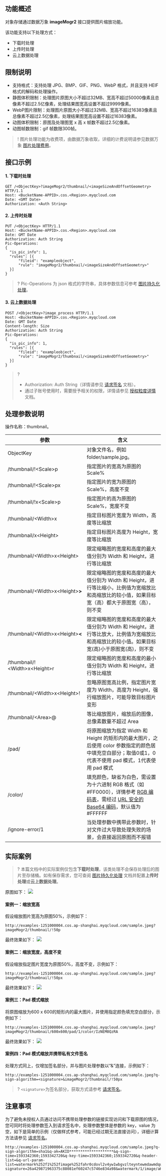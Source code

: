 ## 功能概述
对象存储通过数据万象 **imageMogr2** 接口提供图片缩放功能。

该功能支持以下处理方式：

- 下载时处理
- 上传时处理
- 云上数据处理


## 限制说明

- 支持格式：支持处理 JPG、BMP、GIF、PNG、WebP 格式，并且支持 HEIF 格式的解码和处理操作。
- 静图体积限制：处理图片原图大小不超过32MB、宽高不超过50000像素且总像素不超过2.5亿像素，处理结果图宽高设置不超过9999像素。
- WebP图片限制：处理图片原图大小不超过32MB、宽高不超过16383像素且总像素不超过2.5亿像素，处理结果图宽高设置不超过16383像素。
- 动图体积限制：原图及处理图宽 x 高 x 帧数不超过2.5亿像素。
- 动图帧数限制：gif 帧数限300帧。


>! 图片处理功能为收费项，由数据万象收取，详细的计费说明请参见数据万象 [图片处理费用](https://cloud.tencent.com/document/product/460/58117)。
>

## 接口示例

#### 1. 下载时处理

```plaintext
GET /<ObjectKey>?imageMogr2/thumbnail/<imageSizeAndOffsetGeometry> HTTP/1.1
Host: <BucketName-APPID>.cos.<Region>.myqcloud.com
Date: <GMT Date>
Authorization: <Auth String>
```

#### 2. 上传时处理

```plaintext
PUT /<ObjectKey> HTTP/1.1
Host: <BucketName-APPID>.cos.<Region>.myqcloud.com
Date: GMT Date
Authorization: Auth String
Pic-Operations: 
{
  "is_pic_info": 1,
  "rules": [{
      "fileid": "exampleobject",
      "rule": "imageMogr2/thumbnail/<imageSizeAndOffsetGeometry>"
  }]
}
```

>? Pic-Operations 为 json 格式的字符串，具体参数信息可参考 [图片持久化处理](https://cloud.tencent.com/document/product/460/18147)。


#### 3. 云上数据处理

```plaintext
POST /<ObjectKey>?image_process HTTP/1.1
Host: <BucketName-APPID>.cos.<Region>.myqcloud.com
Date: GMT Date
Content-length: Size
Authorization: Auth String
Pic-Operations: 
{
  "is_pic_info": 1,
  "rules": [{
      "fileid": "exampleobject",
      "rule": "imageMogr2/thumbnail/<imageSizeAndOffsetGeometry>"
  }]
}
```

>? 
> - Authorization: Auth String（详情请参见 [请求签名](https://cloud.tencent.com/document/product/436/7778) 文档）。
> - 通过子账号使用时，需要授予相关的权限，详情请参见 [授权粒度详情](https://cloud.tencent.com/document/product/460/41741) 文档。
> 

## 处理参数说明

操作名称：thumbnail。

| 参数                          | 含义                                                         |
| ----------------------------- | ------------------------------------------------------------ |
| ObjectKey  | 对象文件名，例如 folder/sample.jpg。                           |
| /thumbnail/!&lt;Scale>p          | 指定图片的宽高为原图的 Scale%                             |
| /thumbnail/!&lt;Scale>px         | 指定图片的宽为原图的 Scale%，高度不变                     |
| /thumbnail/!x&lt;Scale>p         | 指定图片的高为原图的 Scale%，宽度不变                     |
| /thumbnail/&lt;Width>x           | 指定目标图片宽度为 Width，高度等比缩放                    |
| /thumbnail/x&lt;Height>          | 指定目标图片高度为 Height，宽度等比缩放                   |
| /thumbnail/&lt;Width>x&lt;Height>   | 限定缩略图的宽度和高度的最大值分别为 Width 和 Height，进行等比缩放 |
|  /thumbnail/&lt;Width>x&lt;Height>**>**  |  限定缩略图的宽度和高度的最大值分别为 Width 和 Height，进行等比缩小，比例值为宽缩放比和高缩放比的较小值，如果目标宽（高）都大于原图宽（高），则不变   |
|  /thumbnail/&lt;Width>x&lt;Height>**<**  |   限定缩略图的宽度和高度的最大值分别为 Width 和 Height，进行等比放大，比例值为宽缩放比和高缩放比的较小值。如果目标宽(高)小于原图宽(高)，则不变   |
| /thumbnail/!&lt;Width>x&lt;Height>r | 限定缩略图的宽度和高度的最小值分别为 Width 和 Height，进行等比缩放 |
| /thumbnail/&lt;Width>x&lt;Height>!  | 忽略原图宽高比例，指定图片宽度为 Width，高度为 Height，强行缩放图片，可能导致目标图片变形 |
| /thumbnail/&lt;Area>@            | 等比缩放图片，缩放后的图像，总像素数量不超过 Area          |
| /pad/            | 将原图缩放为指定 Width 和 Height 的矩形内的最大图片，之后使用 color 参数指定的颜色居中填充空白部分；取值0或1，0代表不使用 pad 模式，1代表使用 pad 模式          |
| /color/       | 填充颜色，缺省为白色，需设置为十六进制 RGB 格式（如 #FF0000），详情参考 [RGB 编码表](https://www.rapidtables.com/web/color/RGB_Color.html)，需经过 [URL 安全的 Base64 编码](https://cloud.tencent.com/document/product/460/32832#.E4.BB.80.E4.B9.88.E6.98.AF-url-.E5.AE.89.E5.85.A8.E7.9A.84-base64-.E7.BC.96.E7.A0.81.EF.BC.9F)，默认值为 #FFFFFF |
| /ignore-error/1            | 当处理参数中携带此参数时，针对文件过大导致处理失败的场景，会直接返回原图而不报错         |

## 实际案例

>? 本篇文档中的实际案例仅包含**下载时处理**，该类处理不会保存处理后的图片至存储桶。如有保存需求，您可查阅 [图片持久化处理](https://cloud.tencent.com/document/product/436/54050) 文档并配置**上传时处理**或**云上数据处理**。


原图如下：
![](https://main.qcloudimg.com/raw/3d4682ff8e622425ebd29913810a5c38.jpeg)

#### 案例一：缩放宽高

假设缩放图片宽高为原图50%，示例如下：
```plaintext
http://examples-1251000004.cos.ap-shanghai.myqcloud.com/sample.jpeg?imageMogr2/thumbnail/!50p
```

最终效果如下：
![](https://main.qcloudimg.com/raw/2b64595a4a7046dc03f43a2a578764de.jpeg)

#### 案例二：缩放宽度，高度不变

假设缩放指定图片宽度为原图50%，高度不变，示例如下：
```plaintext
http://examples-1251000004.cos.ap-shanghai.myqcloud.com/sample.jpeg?imageMogr2/thumbnail/!50px
```

最终效果如下：
![](https://main.qcloudimg.com/raw/988ad350c611a662156e34c28aa5f8a2.jpeg)

#### 案例三：Pad 模式缩放

将原图缩放为600 x 600的矩形内的最大图片，并使用指定颜色填充空白部分，示例如下：
```plaintext
http://examples-1251000004.cos.ap-shanghai.myqcloud.com/sample.jpeg?imageMogr2/thumbnail/600x600/pad/1/color/IzNEM0QzRA
```

最终效果如下：
![](https://main.qcloudimg.com/raw/5f1d9423eaa73e2115fa969667738dee.jpg)

#### 案例四：Pad 模式缩放并携带私有文件签名

处理方式同上，仅增加签名部分，并与图片处理参数以“&”连接，示例如下：

```plaintext
http://examples-1251000004.cos.ap-shanghai.myqcloud.com/sample.jpeg?q-sign-algorithm=<signature>&imageMogr2/thumbnail/!50px
```

>? `<signature>`为签名部分，获取方式请参考 [请求签名](https://cloud.tencent.com/document/product/436/7778)。
>

## 注意事项

为了避免未授权人员通过访问不携带处理参数的链接实现访问和下载原图的情况，您可同时将处理参数签入到请求签名中，处理参数整体是参数的 key，value 为空，如下是简单的示例（仅做样式参考，可能已经过期无法直接访问），详细计算方法请参见 [请求签名](https://cloud.tencent.com/document/product/436/14114)。


```plaintext
http://examples-1251000004.cos.ap-shanghai.myqcloud.com/sample.jpeg?q-sign-algorithm=sha1&q-ak=AKID********************&q-sign-time=1593342360;1593342720&q-key-time=1593342360;1593342720&q-header-list=&q-url-param-list=watermark%252f1%252fimage%252fahr0cdovl2v4yw1wbgvzlteyntewmdawmdqucgljc2gubxlxy2xvdwquy29tl3nodwl5aw4uanbn%252fgravity%252fsoutheast&q-signature=26a429871963375c88081ef60247c5746e834a98&watermark/1/image/aHR0cDovL2V4YW1wbGVzLTEyNTEwMDAwMDQucGljc2gubXlxY2xvdWQuY29tL3NodWl5aW4uanBn/gravity/southeast
```



